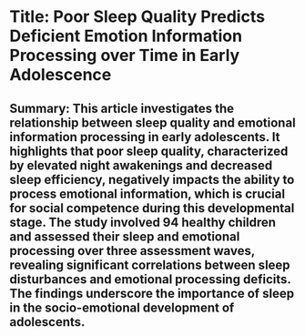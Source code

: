 # Title: Poor Sleep Quality Predicts Deficient Emotion Information Processing over Time in Early Adolescence

## Summary: This article investigates the relationship between sleep quality and emotional information processing in early adolescents. It highlights that poor sleep quality, characterized by elevated night awakenings and decreased sleep efficiency, negatively impacts the ability to process emotional information, which is crucial for social competence during this developmental stage. The study involved 94 healthy children and assessed their sleep and emotional processing over three assessment waves, revealing significant correlations between sleep disturbances and emotional processing deficits. The findings underscore the importance of sleep in the socio-emotional development of adolescents.